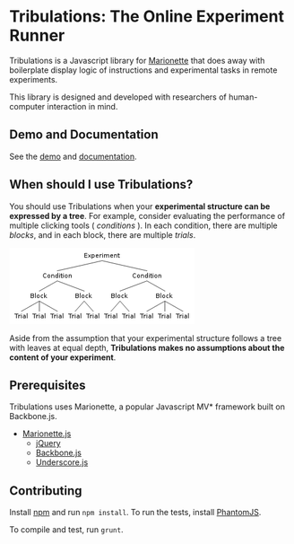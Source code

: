 Tribulations: The Online Experiment Runner
============

Tribulations is a Javascript library for [Marionette](http://marionettejs.com/) that does away with boilerplate display logic of instructions and experimental tasks in remote experiments.

This library is designed and developed with researchers of human-computer interaction in mind.

Demo and Documentation
-----------
See the [demo](TODO) and [documentation](TODO).

When should I use Tribulations?
------------
You should use Tribulations when your **experimental structure can be expressed by a tree**. For example, consider evaluating the performance of multiple clicking tools ( *conditions* ). In each condition, there are multiple *blocks*, and in each block, there are multiple *trials*.

![Example of a tree showing experimental structure](docs/experiment_structure.png)

Aside from the assumption that your experimental structure follows a tree with leaves at equal depth, **Tribulations makes no assumptions about the content of your experiment**. 

Prerequisites
-------------

Tribulations uses Marionette, a popular Javascript MV\* framework built on Backbone.js. 

* [Marionette.js](http://marionettejs.com)
  * [jQuery](http://jquery.com)
  * [Backbone.js](http://backbonejs.org/)
  * [Underscore.js](http://underscorejs.org/)


Contributing
-------------
Install [npm](https://npmjs.org/) and run `npm install`. To run the tests, install [PhantomJS](http://phantomjs.org/).  

To compile and test, run `grunt`.


